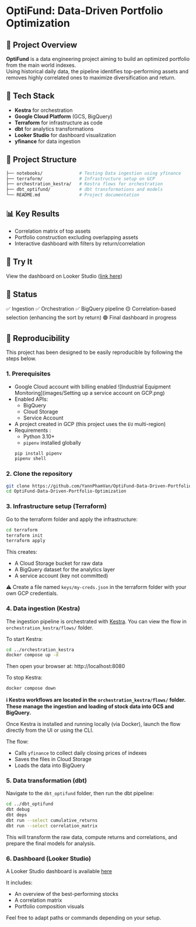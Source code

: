 # OptiFund: Data-Driven Portfolio Optimization

## 🧠 Project Overview

**OptiFund** is a data engineering project aiming to build an optimized portfolio from the main world indexes.  
Using historical daily data, the pipeline identifies top-performing assets and removes highly correlated ones to maximize diversification and return.

## 🔧 Tech Stack

- **Kestra** for orchestration
- **Google Cloud Platform** (GCS, BigQuery)
- **Terraform** for infrastructure as code
- **dbt** for analytics transformations
- **Looker Studio** for dashboard visualization
- **yfinance** for data ingestion

## 📁 Project Structure

```bash
├── notebooks/              # Testing Data ingestion using yfinance
├── terraform/              # Infrastructure setup on GCP
├── orchestration_kestra/   # Kestra flows for orchestration
├── dbt_optifund/           # dbt transformations and models
└── README.md               # Project documentation
```

## 📊 Key Results

- Correlation matrix of top assets
- Portfolio construction excluding overlapping assets
- Interactive dashboard with filters by return/correlation

## 🚀 Try It

View the dashboard on Looker Studio ([link here](https://lookerstudio.google.com/reporting/3c99e91f-961a-4504-8187-91c88275a8d5))

## 📌 Status

✅ Ingestion
✅ Orchestration
✅ BigQuery pipeline
🟡 Correlation-based selection (enhancing the sort by return)
🟢 Final dashboard in progress

## 🚀 Reproducibility

This project has been designed to be easily reproducible by following the steps below.

### 1. Prerequisites

- Google Cloud account with billing enabled
![Industrial Equipment Monitoring](images/Setting up a service account on GCP.png)
- Enabled APIs:
  - BigQuery
  - Cloud Storage
  - Service Account
- A project created in GCP (this project uses the `EU` multi-region)
- Requirements :
  - Python 3.10+
  - `pipenv` installed globally
  ```bash
  pip install pipenv
  pipenv shell
  ```

### 2. Clone the repository

```bash
git clone https://github.com/YannPhamVan/OptiFund-Data-Driven-Portfolio-Optimization.git
cd OptiFund-Data-Driven-Portfolio-Optimization
```

### 3. Infrastructure setup (Terraform)

Go to the terraform folder and apply the infrastructure:
```bash
cd terraform
terraform init
terraform apply
```
This creates:

- A Cloud Storage bucket for raw data
- A BigQuery dataset for the analytics layer
- A service account (key not committed)

⚠️ Create a file named `keys/my-creds.json` in the terraform folder with your own GCP credentials.

### 4. Data ingestion (Kestra)

The ingestion pipeline is orchestrated with [Kestra](https://kestra.io/).
You can view the flow in `orchestration_kestra/flows/` folder.

To start Kestra:
```bash
cd ../orchestration_kestra
docker compose up -d
```
Then open your browser at: http://localhost:8080

To stop Kestra:
```bash
docker compose down
```
**ℹ️ Kestra workflows are located in the `orchestration_kestra/flows/` folder. These manage the ingestion and loading of stock data into GCS and BigQuery.**

Once Kestra is installed and running locally (via Docker), launch the flow directly from the UI or using the CLI.

The flow:
- Calls `yfinance` to collect daily closing prices of indexes
- Saves the files in Cloud Storage
- Loads the data into BigQuery

### 5. Data transformation (dbt)

Navigate to the `dbt_optifund` folder, then run the dbt pipeline:
```bash
cd ../dbt_optifund
dbt debug
dbt deps
dbt run --select cumulative_returns
dbt run --select correlation_matrix
```
This will transform the raw data, compute returns and correlations, and prepare the final models for analysis.

### 6. Dashboard (Looker Studio)

A Looker Studio dashboard is available [here](https://lookerstudio.google.com/reporting/3c99e91f-961a-4504-8187-91c88275a8d5)

It includes:
- An overview of the best-performing stocks
- A correlation matrix
- Portfolio composition visuals

Feel free to adapt paths or commands depending on your setup.